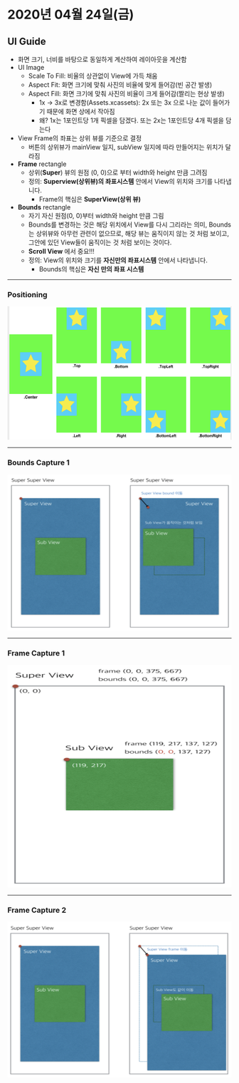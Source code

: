 

# 2020년 04월 24일(금)



## UI Guide

- 화면 크기, 너비를 바탕으로 동일하게 계산하여 레이아웃을 계산함
- UI Image
  - Scale To Fill: 비율의 상관없이 View에 가득 채움
  - Aspect Fit: 화면 크기에 맞춰 사진의 비율에 맞게 들어감(빈 공간 발생)
  - Aspect Fill: 화면 크기에 맞춰 사진의 비율이 크게 들어감(짤리는 현상 발생)
    - 1x -> 3x로 변경함(Assets.xcassets): 2x 또는 3x 으로 나눈 값이 들어가기 때문에 화면 상에서 작아짐
    - 왜? 1x는 1포인트당 1개 픽셀을 담겠다. 또는 2x는 1포인트당 4개 픽셀을 담는다
- View Frame의 좌표는 상위 뷰를 기준으로 결정
  - 버튼의 상위뷰가 mainView 일지, subView 일지에 따라 만들어지는 위치가 달라짐
- **Frame** rectangle
  - 상위(**Super**) 뷰의 원점 (0, 0)으로 부터 width와 height 만큼 그려짐
  - 정의: **Superview(상위뷰)의 좌표시스템** 안에서 View의 위치와 크기를 나타냅니다.
    - Frame의 핵심은 **SuperView(상위 뷰)**
- **Bounds** rectangle
  - 자기 자신 원점(0, 0)부터 width와 height 만큼 그림
  - Bounds를 변경하는 것은 해당 위치에서 View를 다시 그리라는 의미, Bounds는 상위뷰와 아무런 관련이 없으므로, 해당 뷰는 움직이지 않는 것 처럼 보이고, 그안에 있던 View들이 움직이는 것 처럼 보이는 것이다.
  - **Scroll View** 에서 중요!!!
  - 정의: View의 위치와 크기를 **자신만의 좌표시스템** 안에서 나타냅니다.
    - Bounds의 핵심은 **자신 만의 좌표 시스템**
  
***
### Positioning
<img src="https://github.com/1000JI/TIL/blob/master/picture/Positioning.png" width="600px" height="300px" title="Upload" alt="Smile"></img><br/>

***
### Bounds Capture 1
<img src="https://github.com/1000JI/TIL/blob/master/picture/Bounds_Capture1.png" width="600px" height="350px" title="Upload" alt="Smile"></img><br/>

***
### Frame Capture 1
<img src="https://github.com/1000JI/TIL/blob/master/picture/Frame_Capture1.png" width="600px" height="500px" title="Upload" alt="Smile"></img><br/>

***
### Frame Capture 2
<img src="https://github.com/1000JI/TIL/blob/master/picture/Frame_Capture2.png" width="600px" height="350px" title="Upload" alt="Smile"></img><br/>

